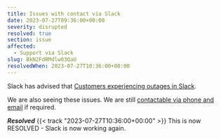```yaml
---
title: Issues with contact via Slack
date: 2023-07-27T09:36:00+00:00
severity: disrupted
resolved: true
section: issue
affected:
  - Support via Slack
slug: BkN2FdRMdlw03QaU
resolvedWhen: 2023-07-27T10:36:00+00:00
---
```


Slack has advised that [Customers experiencing outages in Slack](https://status.slack.com/2023-07/08e3781ccbef33d5).

We are also seeing these issues. We are still [contactable via phone and email](https://www.dogsbody.com/contact/) if required.

***Resolved*** {{< track "2023-07-27T10:36:00+00:00" >}} This is now RESOLVED - Slack is now working again.

